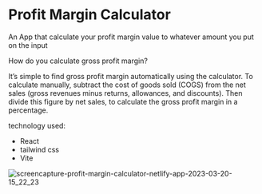 # Profit Margin Calculator

An App that calculate your profit margin value to whatever amount you put on the input

How do you calculate gross profit margin?

It’s simple to find gross profit margin automatically using the calculator. To calculate manually, subtract the cost of goods sold (COGS) from the net sales (gross revenues minus returns, allowances, and discounts). Then divide this figure by net sales, to calculate the gross profit margin in a percentage.

technology used:
 * React
 * tailwind css
 * Vite
 
 
![screencapture-profit-margin-calculator-netlify-app-2023-03-20-15_22_23](https://user-images.githubusercontent.com/106008160/226273251-5d517c76-e7f1-44cb-bee2-97aab60ffcd9.png)
